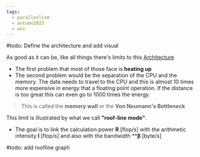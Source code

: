 ```yaml
---
tags:
  - paralleslism
  - autumn2023
  - uni
---
```

#todo: Define the architecture and add visual

As good as it can be, like all things there's limits to this [Architecture](Architectures)

- The first problem that most of those face is **heating up**
- The second problem would be the separation of the CPU and the memory. The data needs to travel to the CPU and this is almost 10 times more expensive in energy that a floating point operation. If the distance is too great this can even go to 1000 times the energy.
> This is called the **memory wall** or the **Von Neumann's Bottleneck**

This limit is illustrated by what we call **"roof-line mode"**.
- The goal is to link the calculation power **R** [flop/s] with the arithmetic intensity **I** [flop/s] and also with the bandwidth **$\mathbf{\beta}$ [byte/s] 

#todo: add roofline graph